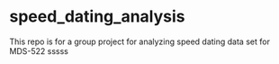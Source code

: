 # speed_dating_analysis
This repo is for a group project for analyzing speed dating data set for MDS-522
sssss